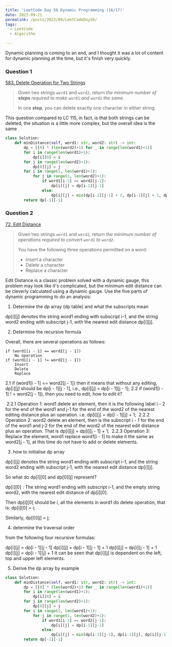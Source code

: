 ```yaml
---
title: 'LeetCode Day 56 Dynamic Programming (16/17)'
date: 2023-09-21
permalink: /posts/2023/09/LeetCodeDay56/
tags:
  - LeetCode
  - Algorithm

---
```


Dynamic planning is coming to an end, and I thought it was a lot of content for dynamic planning at the time, but it's finish very quickly.



### Question 1

[583. Delete Operation for Two Strings](https://leetcode.com/problems/delete-operation-for-two-strings/)

> Given two strings `word1` and `word2`, return *the minimum number of **steps** required to make* `word1` *and* `word2` *the same*.
>
> In one **step**, you can delete exactly one character in either string.

This question compared to LC 115, in fact, is that both strings can be deleted, the situation is a little more complex, but the overall idea is the same

```python
class Solution:
    def minDistance(self, word1: str, word2: str) -> int:
        dp = [[0] * (len(word2)+1) for _ in range(len(word1)+1)]
        for i in range(len(word1)+1):
            dp[i][0] = i
        for j in range(len(word2)+1):
            dp[0][j] = j
        for i in range(1, len(word1)+1):
            for j in range(1, len(word2)+1):
                if word1[i-1] == word2[j-1]:
                    dp[i][j] = dp[i-1][j-1]
                else:
                    dp[i][j] = min(dp[i-1][j-1] + 2, dp[i-1][j] + 1, dp[i][j-1] + 1)
        return dp[-1][-1]
```



### Question 2

[72. Edit Distance](https://leetcode.com/problems/edit-distance/)

> Given two strings `word1` and `word2`, return *the minimum number of operations required to convert `word1` to `word2`*.
>
> You have the following three operations permitted on a word:
>
> - Insert a character
> - Delete a character
> - Replace a character

Edit Distance is a classic problem solved with a dynamic gauge, this problem may look like it's complicated, but the minimum edit distance can be cleverly calculated using a dynamic gauge. Use the five parts of dynamic programming to do an analysis:

1. Determine the dp array (dp table) and what the subscripts mean

dp[i][j] denotes the string word1 ending with subscript i-1, and the string word2 ending with subscript j-1, with the nearest edit distance dp[i][j].

2. Determine the recursive formula

Overall, there are several operations as follows:

```pseudocode
if (word1[i - 1] == word2[j - 1])
    No operation
if (word1[i - 1] != word2[j - 1])
    Insert
    Delete
    Replace
```

 2.1 if (word1[i - 1] == word2[j - 1]) then it means that without any editing, dp[i][j] should be dp[i - 1][j - 1], i.e., dp[i][j] = dp[i - 1][j - 1];
 2.2 if (word1[i - 1] ! = word2[j - 1]), then you need to edit, how to edit it?

​	2.2.1 Operation 1: word1 delete an element, then it is the following label i - 2 for the end of the word1 and j-1 for the end of the word2 of the nearest editing distance plus an operation. i.e. dp[i][j] = dp[i - 1][j] + 1;
​	2.2.2 Operation 2: word2 delete an element, then is the subscript i - 1 for the end of the word1 and j-2 for the end of the word2 of the nearest edit distance plus an operation. That is dp[i][j] = dp[i][j - 1] + 1;
​	2.2.3 Operation 3: Replace the element, word1 replace word1[i - 1] to make it the same as word2[j - 1], at this time do not have to add or delete elements.

3. how to initialise dp array

dp[i][j] denotes the string word1 ending with subscript i-1, and the string word2 ending with subscript j-1, with the nearest edit distance dp[i][j].

So what do dp[i][0] and dp[0][j] represent?

dp[i][0] : The string word1 ending with subscript i-1, and the empty string word2, with the nearest edit distance of dp[i][0].

Then dp[i][0] should be i, all the elements in word1 do delete operation, that is: dp[i][0] = i;

Similarly, dp[0][j] = j;

4. determine the traversal order

from the following four recursive formulas:

dp[i][j] = dp[i - 1][j - 1]
dp[i][j] = dp[i - 1][j - 1] + 1
dp[i][j] = dp[i][j - 1] + 1
dp[i][j] = dp[i - 1][j] + 1
It can be seen that dp[i][j] is dependent on the left, top and upper left elements.

5. Derive the dp array by example

```python
class Solution:
    def minDistance(self, word1: str, word2: str) -> int:
        dp = [[0] * (len(word2)+1) for _ in range(len(word1)+1)]
        for i in range(len(word1)+1):
            dp[i][0] = i
        for j in range(len(word2)+1):
            dp[0][j] = j
        for i in range(1, len(word1)+1):
            for j in range(1, len(word2)+1):
                if word1[i-1] == word2[j-1]:
                    dp[i][j] = dp[i-1][j-1]
                else:
                    dp[i][j] = min(dp[i-1][j-1], dp[i-1][j], dp[i][j-1]) + 1
        return dp[-1][-1]
```

